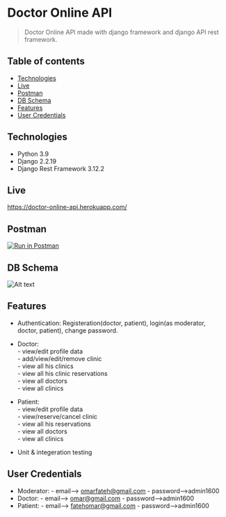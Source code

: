 # Doctor Online API
> Doctor Online API made with django framework and django API rest framework.

## Table of contents
* [Technologies](#technologies)
* [Live](#live)
* [Postman](#postman)
* [DB Schema](#db-schema)
* [Features](#features)
* [User Credentials](#user-credentials)


## Technologies
* Python 3.9
* Django 2.2.19
* Django Rest Framework 3.12.2

## Live
https://doctor-online-api.herokuapp.com/

## Postman
[![Run in Postman](https://run.pstmn.io/button.svg)](https://app.getpostman.com/run-collection/fc10dfe089b9e3cba1a9?action=collection%2Fimport)

## DB Schema
![Alt text](https://github.com/OmarFateh/Doctor-Online-Task-API/blob/main/Doctor%20Online%20db.png?raw=true)

## Features
* Authentication: Registeration(doctor, patient), login(as moderator, doctor, patient), change password.
* Doctor:  
      - view/edit profile data  
      - add/view/edit/remove clinic  
      - view all his clinics  
      - view all his clinic reservations     
      - view all doctors   
      - view all clinics    

* Patient:  
      - view/edit profile data  
      - view/reserve/cancel clinic  
      - view all his reservations  
      - view all doctors   
      - view all clinics   

* Unit & integeration testing  

## User Credentials
* Moderator: - email--> omarfateh@gmail.com  - password-->admin1600  
* Doctor: - email--> omar@gmail.com  - password-->admin1600  
* Patient: - email--> fatehomar@gmail.com  - password-->admin1600
